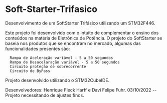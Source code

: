 # Soft-Starter-Trifasico
Desenvolvimento de um SoftStarter Trifásico utilizando um STM32F446.

Este projeto foi desenvolvido com o intuito de complementar o ensino dos conteúdos na matéria de Eletrônica de Potência. O projeto do SoftStarter se baseia nos produtos que se encontram no mercado, algumas das funcionalidades presentes são:

      Rampa de Aceleração variável - 5 a 50 segundos
      Rampa de Desacelaração variável - 5 a 50 segundos
      Circuito proteção de sobrecorrente
      Circuito de ByPass
      
Projeto desenvolvido utilizando o STM32CubeIDE.


Desenvolvedores: Henrique Fleck Harff e Davi Felipe Fuhr.
03/10/2022 -- Projeto necessitando de ajustes finos.

